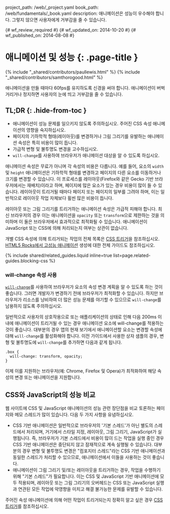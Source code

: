 project_path: /web/_project.yaml
book_path: /web/fundamentals/_book.yaml
description: 애니메이션은 성능이 우수해야 합니다. 그렇지 않으면 사용자에게 거부감을 줄 수 있습니다.

{# wf_review_required #}
{# wf_updated_on: 2014-10-20 #}
{# wf_published_on: 2014-08-08 #}

# 애니메이션 및 성능 {: .page-title }

{% include "_shared/contributors/paullewis.html" %}
{% include "_shared/contributors/samthorogood.html" %}


애니메이션을 만들 때마다 60fps를 유지하도록 신경을 써야 합니다. 애니메이션이 버벅거리거나 정지하면 사용자의 눈에 띄고 거부감을 줄 수 있습니다.

## TL;DR {: .hide-from-toc }
- 애니메이션이 성능 문제를 일으키지 않도록 주의하십시오. 주어진 CSS 속성 애니메이션의 영향을 숙지하십시오.
- 페이지의 기하학적 형태(레이아웃)를 변경하거나 그림 그리기를 유발하는 애니메이션 속성은 특히 비용이 많이 듭니다.
- 가급적 변형 및 불투명도 변경을 고수하십시오.
- <code>will-change</code>를 사용하여 브라우저가 애니메이션 대상을 알 수 있도록 하십시오.


애니메이션 속성은 무료가 아니며 각 속성의 비용은 다릅니다. 예를 들어, 요소의 `width` 및 `height` 애니메이션은 기하학적 형태를 변경하고 페이지의 다른 요소를 이동하거나 크기를 변경할 수 있습니다. 이 프로세스를 레이아웃(Firefox와 같은 Gecko 기반 브라우저에서는 재배치)이라고 하며, 페이지에 많은 요소가 있는 경우 비용이 많이 들 수 있습니다. 레이아웃이 트리거될 때마다 페이지 또는 페이지의 일부를 그려야 하며, 이는 일반적으로 레이아웃 작업 자체보다 휠씬 많은 비용이 듭니다.

레이아웃 또는 그림 그리기를 트리거하는 애니메이션 속성은 가급적 피해야 합니다. 최신 브라우저의 경우 이는 애니메이션을 `opacity` 또는 `transform`으로 제한하는 것을 의미하며 이 둘은 브라우저에서 효과적으로 최적화될 수 있습니다. 애니메이션이 JavaScript 또는 CSS에 의해 처리되는지 여부는 상관이 없습니다.

개별 CSS 속성에 의해 트리거되는 작업의 전체 목록은 [CSS 트리거](http://csstriggers.com)을 참조하십시오. [HTML5 Rocks에서 고성능 애니메이션](http://www.html5rocks.com/en/tutorials/speed/high-performance-animations/) 생성에 대한 전체 가이드도 참조하십시오.

{% include shared/related_guides.liquid inline=true list=page.related-guides.blocking-css %}

### will-change 속성 사용

[`will-change`](http://dev.w3.org/csswg/css-will-change/)를 사용하여 브라우저가 요소의 속성 변경 계획을 알 수 있도록 하는 것이 좋습니다. 그러면 개발자가 변경하기 전에 브라우저가 최적화할 수 있습니다. 하지만 브라우저가 리소스를 낭비하여 더 많은 성능 문제를 야기할 수 있으므로 `will-change`를 남용하지 않도록 주의하십시오.

일반적으로 사용자의 상호작용으로 또는 애플리케이션의 상태로 인해 다음 200ms 이내에 애니메이션이 트리거될 수 있는 경우 애니메이션 요소에 will-change를 적용하는 것이 좋습니다. 대부분의 경우 앱의 현재 보기에서 애니메이션할 요소는 변경할 속성에 대해 `will-change`를 활성화해야 합니다. 이전 가이드에서 사용한 상자 샘플의 경우, 변형 및 불투명도에 `will-change`를 추가하면 다음과 같게 됩니다.


    .box {
      will-change: transform, opacity;
    }
    

이제 이를 지원하는 브라우저(예: Chrome, Firefox 및 Opera)가 최적화하여 해당 속성의 변경 또는 애니메이션을 지원합니다.

## CSS와 JavaScript의 성능 비교

웹 사이트에 CSS 및 JavaScript 애니메이션의 성능 관련 장단점을 비교 토론하는 페이지와 메모 스레드가 많이 있습니다. 다음 두 가지 사항을 유념하십시오.

* CSS 기반 애니메이션은 일반적으로 브라우저의 '기본 스레드'가 아닌 별도의 스레드에서 처리되며, 거기에서 스타일 지정, 레이아웃, 그림 그리기, JavaScript가 실행됩니다. 즉, 브라우저가 기본 스레드에서 비용이 많이 드는 작업을 실행 중인 경우 CSS 기반 애니메이션은 중단되지 않고 잠재적으로 계속 실행될 수 있습니다. 대부분의 경우 변형 및 불투명도 변경은 "컴포지터 스레드"라는 CSS 기반 애니메이션과 동일한 스레드가 처리할 수 있으므로, 애니메이션에서 이들을 사용하는 것이 좋습니다.
* 애니메이션이 그림 그리기 및/또는 레이아웃을 트리거하는 경우, 작업을 수행하기 위해 "기본 스레드"가 필요합니다. 이는 CSS 및 JavaScript 기반 애니메이션에 모두 적용되며, 레이아웃 또는 그림 그리기의 오버헤드는 CSS 또는 JavaScript 실행과 연관된 모든 작업에 악영향을 미치고 해결 불가능한 문제를 유발할 수 있습니다.

주어진 속성 애니메이션에 의해 어떤 작업이 트리거되는지 정확히 알고 싶은 경우 [CSS 트리거](http://csstriggers.com)를 참조하십시오.


